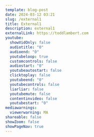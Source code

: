 ```yaml
---
template: blog-post
date: 2024-03-12 03:21
slug: /external1
title: External1
description: external1
externalLink: https://toddlambert.com
youtube:
  showVidOnly: false
  audiotitle: "0"
  audioend: "0"
  youtubeloop: true
  customcontrols: false
  audiostart: "0"
  youtubeautostart: false
  clicktoplay: false
  youtubeend: "0"
  youtubecontrols: false
  liarliar: false
  youtubemute: false
  contentinvideo: false
  youtubestart: "0"
mediawarnings:
  viewerwarning: MA
shareable: false
showZoom: false
showPageNav: true
---
```

